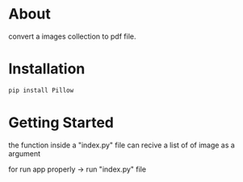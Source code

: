 # About

convert a images collection to pdf file.<br>

# Installation

```bash
pip install Pillow
```
# Getting Started
the function inside a "index.py" file can recive a list of of image as a argument<br>

for run app properly -> run "index.py" file
